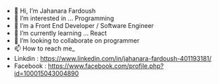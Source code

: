 - 👋 Hi, I’m Jahanara Fardoush
- 👀 I’m interested in ... Programming
- 👀 I’m a Front End Developer / Software Engineer
- 🌱 I’m currently learning ... React
- 💞️ I’m looking to collaborate on programmer
- 📫 How to reach me_
- Linkdin :  https://www.linkedin.com/in/jahanara-fardoush-401193181/
- Facebook : https://www.facebook.com/profile.php?id=100015043004890

<!---
fardoush/fardoush is a ✨ special ✨ repository because its `README.md` (this file) appears on your GitHub profile.

--->
